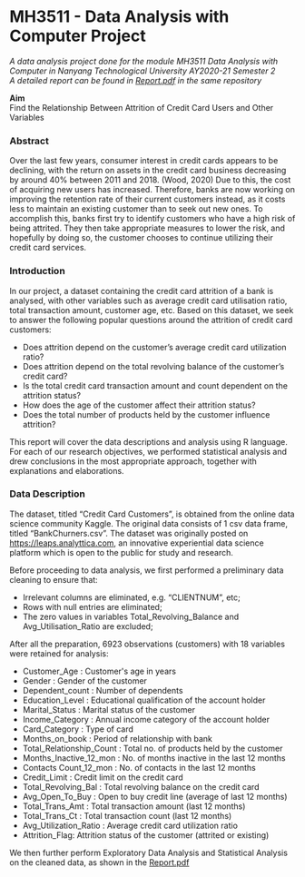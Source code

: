 # MH3511 - Data Analysis with Computer Project
*A data analysis project done for the module MH3511 Data Analysis with Computer in Nanyang Technological University AY2020-21 Semester 2*  
*A detailed report can be found in [Report.pdf](https://github.com/nicholasneo78/data-analysis-with-computer/blob/main/Report.pdf) in the same repository*   
  
**Aim**   
Find the Relationship Between Attrition of Credit Card Users and Other Variables   
  
### Abstract
Over the last few years, consumer interest in credit cards appears to be declining, with the return on assets in the credit card business decreasing by around 40% between 2011 and 2018. (Wood, 2020) 
Due to this, the cost of acquiring new users has increased. Therefore, banks are now working on improving the retention rate of their current customers instead, 
as it costs less to maintain an existing customer than to seek out new ones. To accomplish this, banks first try to identify customers who have a high risk of being attrited. 
They then take appropriate measures to lower the risk, and hopefully by doing so, the customer chooses to continue utilizing their credit card services.     

### Introduction
In our project, a dataset containing the credit card attrition of a bank is analysed, with other variables such as average credit card utilisation ratio, 
total transaction amount, customer age, etc. Based on this dataset, we seek to answer the following popular questions around the attrition of credit card customers:   
- Does attrition depend on the customer’s average credit card utilization ratio?  
- Does attrition depend on the total revolving balance of the customer’s credit card?  
- Is the total credit card transaction amount and count dependent on the attrition status?  
- How does the age of the customer affect their attrition status?  
- Does the total number of products held by the customer influence attrition?  
  
This report will cover the data descriptions and analysis using R language. 
For each of our research objectives, we performed statistical analysis and drew conclusions in the most appropriate approach, together with explanations and elaborations.  

### Data Description
The dataset, titled “Credit Card Customers”, is obtained from the online data science community Kaggle. The original data consists of 1 csv data frame, titled “BankChurners.csv”. 
The dataset was originally posted on https://leaps.analyttica.com, an innovative experiential data science platform which is open to the public for study and research.   
   
Before proceeding to data analysis, we first performed a preliminary data cleaning to ensure that:    
- Irrelevant columns are eliminated, e.g. “CLIENTNUM”, etc;   
- Rows with null entries are eliminated;   
- The zero values in variables Total_Revolving_Balance and Avg_Utilisation_Ratio are excluded;   

After all the preparation, 6923 observations (customers) with 18 variables were retained for analysis:   
- Customer_Age : Customer's age in years   
- Gender : Gender of the customer  
- Dependent_count : Number of dependents   
- Education_Level : Educational qualification of the account holder  
- Marital_Status : Marital status of the customer   
- Income_Category : Annual income category of the account holder   
- Card_Category : Type of card   
- Months_on_book : Period of relationship with bank   
- Total_Relationship_Count : Total no. of products held by the customer   
- Months_Inactive_12_mon : No. of months inactive in the last 12 months   
- Contacts Count_12_mon : No. of contacts in the last 12 months   
- Credit_Limit : Credit limit on the credit card   
- Total_Revolving_Bal : Total revolving balance on the credit card  
- Avg_Open_To_Buy : Open to buy credit line (average of last 12 months)  
- Total_Trans_Amt : Total transaction amount (last 12 months)  
- Total_Trans_Ct : Total transaction count (last 12 months)  
- Avg_Utilization_Ratio : Average credit card utilization ratio  
- Attrition_Flag: Attrition status of the customer (attrited or existing)   
  
We then further perform Exploratory Data Analysis and Statistical Analysis on the cleaned data,
as shown in the [Report.pdf]((https://github.com/nicholasneo78/data-analysis-with-computer/blob/main/Report.pdf))
